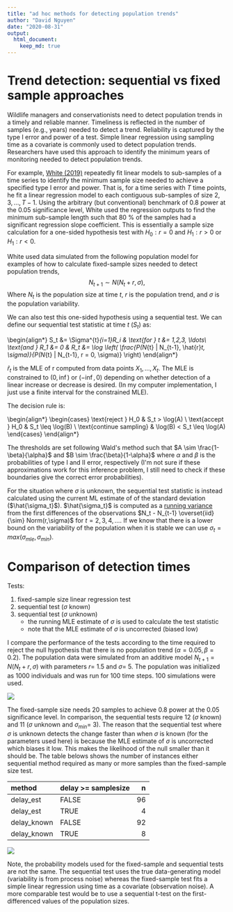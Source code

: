 ```yaml
---
title: "ad hoc methods for detecting population trends"
author: "David Nguyen"
date: "2020-08-31"
output:
  html_document:
    keep_md: true
---
```







# Trend detection: sequential vs fixed sample approaches
Wildlife managers and conservationists need to detect population trends in a timely and reliable manner. Timeliness is reflected in the number of samples (e.g., years) needed to detect a trend. Reliability is captured by the type I error and power of a test. Simple linear regression using sampling time as a covariate is commonly used to detect population trends. Researchers have used this approach to identify the minimum years of monitoring needed to detect population trends.

For example, [White (2019)](https://academic.oup.com/bioscience/article/69/1/40/5195956#129750432) repeatedly fit linear models to sub-samples of a time series to identify the minimum sample size needed to achieve a specified type I error and power. That is, for a time series with $T$ time points, he fit a linear regression model to each contiguous sub-samples of size $2, 3, \ldots, T-1$. Using the arbitrary (but conventional) benchmark of 0.8 power at the 0.05 significance level, White used the regression outputs to find the minimum sub-sample length such that 80 % of the samples had a significant regression slope coefficient. This is essentially a sample size calculation for a one-sided hypothesis test with $H_0: r = 0$ and $H_1: r > 0$ or $H_1: r < 0$.

White used data simulated from the following population model for examples of how to calculate fixed-sample sizes needed to detect population trends,
$$ N_{t+1} \sim N(N_t + r,\sigma), $$
Where $N_t$ is the population size at time $t$, $r$ is the population trend, and $\sigma$ is the population variability.

We can also test this one-sided hypothesis using a sequential test. We can define our sequential test statistic at time $t$ $(S_t)$ as:

\begin{align*}
S_t &= \Sigma^{t}_{i=1}R_i & \text{for } t &= 1,2,3, \ldots\\
\text{and } R_1 &= 0 & R_t &= \log \left( \frac{P(N_{t} | N_{t-1}, \hat{r}_t, \sigma)}{P(N_{t} | N_{t-1}, r = 0, \sigma)} \right)
\end{align*}

$\hat{r}_t$ is the MLE of r computed from data points $X_1,\ldots,X_t$. The MLE is constrained to  $(0,\inf)$ or $(-\inf, 0)$ depending on whether detection of a linear increase or decrease is desired. (In my computer implementation, I just use a finite interval for the constrained MLE).

The decision rule is:

\begin{align*}
    \begin{cases}
      \text{reject } H_0  & S_t > \log(A) \\
      \text{accept } H_0 & S_t \leq \log(B) \\
      \text{continue sampling} & \log(B) < S_t  \leq  \log(A)  
    \end{cases}
\end{align*}

The thresholds are set following Wald's method such that $A \sim \frac{1-\beta}{\alpha}$ and $B \sim \frac{\beta}{1-\alpha}$ where $\alpha$ and $\beta$ is the probabilities of type I and II error, respectively (I'm not sure if these approximations work for this inference problem, I still need to check if these boundaries give the correct error probabilities).

For the situation where $\sigma$ is unknown, the sequential test statistic is instead calculated using the current ML estimate of of the standard deviation ($\hat{\sigma_t}$). $\hat{\sigma_t}$ is computed as a [running variance](https://www.johndcook.com/blog/standard_deviation/) from the first differences of the observations $N_t - N_{t-1} \overset{iid}{\sim} Norm(r,\sigma)$ for $t = 2,3,4,\ldots$. If we know that there is a lower bound on the variability of the population when it is stable we can use $\sigma_{t} = max \left( \sigma_{mle},\sigma_{min} \right)$.

# Comparison of detection times

Tests:

1. fixed-sample size linear regression test
1. sequential test ($\sigma$ known)
1. sequential test ($\sigma$ unknown)
    + the running MLE estimate of $\sigma$ is used to calculate the test statistic
    + note that the MLE estimate of $\sigma$ is uncorrected (biased low)

I compare the performance of the tests according to the time required to reject the null hypothesis that there is no population trend ($\alpha = 0.05, \beta=0.2$). The population data were simulated from an additive model $N_{t+1} = N(N_t + r,\sigma)$ with parameters $r =$ 1.5 and $\sigma =$ 5. The population was initialized as 1000 individuals and was run for 100 time steps. 100 simulations were used.

![](index_files/figure-html/unnamed-chunk-1-1.png)<!-- -->











The fixed-sample size needs 20 samples to achieve 0.8 power at the 0.05 significance level. In comparison, the sequential tests require 12 ($\sigma$ known) and 11 ($\sigma$ unknown and $\sigma_{min} =$ 3). The reason that the sequential test where $\sigma$ is unknown detects the change faster than when $\sigma$ is known (for the parameters used here) is because the MLE estimate of $\sigma$ is uncorrected which biases it low. This makes the likelihood of the null smaller than it should be. The table belows shows the number of instances either sequential method required as many or more samples than the fixed-sample size test.


|method      |delay >= samplesize |  n|
|:-----------|:-------------------|--:|
|delay_est   |FALSE               | 96|
|delay_est   |TRUE                |  4|
|delay_known |FALSE               | 92|
|delay_known |TRUE                |  8|

![](index_files/figure-html/unnamed-chunk-7-1.png)<!-- -->

Note, the probability models used for the fixed-sample and sequential tests are not the same. The sequential test uses the true data-generating model (variability is from process noise) whereas the fixed-sample test fits a simple linear regression using time as a covariate (observation noise). A more comparable test would be to use a sequential t-test on the first-differenced values of the population sizes. 





























